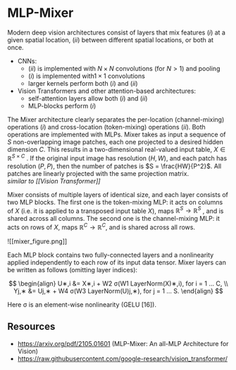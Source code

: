 # MLP-Mixer

Modern deep vision architectures consist of layers that mix features $(i)$ at a given spatial location,
$(ii)$ between different spatial locations, or both at once. 
- CNNs: 
	- $(ii)$ is implemented with $N \times N$ convolutions (for $N > 1$) and pooling
	- $(i)$ is implemented with$1 \times 1$ convolutions
	- larger kernels perform both $(i)$ and $(ii)$
- Vision Transformers and other attention-based architectures:
	- self-attention layers allow both $(i)$ and $(ii)$ 
	- MLP-blocks perform $(i)$

The Mixer architecture clearly separates the per-location (channel-mixing) operations $(i)$ and cross-location (token-mixing) operations $(ii)$. Both operations are implemented with MLPs. Mixer takes as input a sequence of $S$ non-overlapping image patches, each one projected to a desired
hidden dimension $C$. This results in a two-dimensional real-valued input table, $X \in \mathbb{R}^{S×C}$ . If the
original input image has resolution $(H, W )$, and each patch has resolution $(P, P )$, then the number of patches is $S = \frac{HW}{P^2}$. All patches are linearly projected with the same projection matrix.  
	*similar to [[Vision Transformer]]*


Mixer consists of multiple layers of identical size, and each layer consists of two MLP blocks. The first one is the token-mixing MLP: it acts on columns of $X$ (i.e. it is applied to a transposed input table $X$), maps $\mathbb{R}^S  \rightarrow \mathbb{R}^S$ , and is shared across all columns. The second one is the channel-mixing MLP: it acts on rows of $X$, maps $\mathbb{R}^C  \rightarrow \mathbb{R}^C$, and is shared across all rows.

![[mixer_figure.png]]

Each MLP block contains two fully-connected layers and a nonlinearity applied independently to each row of its input data tensor. Mixer layers can be written as follows (omitting layer indices):

$$
\begin{align}
U∗,i &= X∗,i + W2 σ(W1 LayerNorm(X)∗,i), for i = 1 … C, \\
Yj,∗ &= Uj,∗ + W4 σ(W3 LayerNorm(U)j,∗), for j = 1 … S.
\end{align}
$$

Here σ is an element-wise nonlinearity (GELU [16]).
## Resources

- https://arxiv.org/pdf/2105.01601 (MLP-Mixer: An all-MLP Architecture for Vision)
- https://raw.githubusercontent.com/google-research/vision_transformer/
